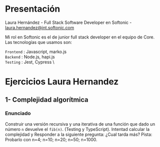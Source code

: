 # Presentación 

Laura Hernández - Full Stack Software Developer en Softonic - laura.hernandez@int.softonic.com

Mi rol en Softonic es el de junior full stack developer en el equipo de Core. Las tecnologías que usamos son:

`Frontend` : Javascript, marko.js \
`Backend` : Node.js, hapi.js \
`Testing` : Jest, Cypress \


# Ejercicios Laura Hernandez

## 1- Complejidad algorítmica

### Enunciado

Construir una versión recursiva y una iterativa de una función que dado un número `n` devuelve el `fib(n)`. (Testing y TypeScript).
Intentad calcular la complejidad y Responder a la siguiente pregunta:
¿Cual tarda más? Pista: Probarlo con n=4; n=10; n=20; n=50; n=1000.